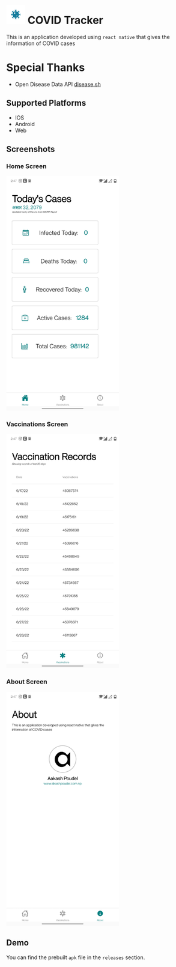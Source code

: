 
# <img src="assets/icon.png" width="50"> COVID Tracker 
This is an application developed using `react native` that gives the information of COVID cases
# Special Thanks 
- Open Disease Data API [disease.sh](https://disease.sh)
## Supported Platforms
- IOS
- Android
- Web
## Screenshots
 ### Home Screen
  <img src="assets/home.jpg" width="300"> 

### Vaccinations Screen
 <img src="assets/vaccinations.jpg" width="300"> 

### About Screen
 <img src="assets/about.jpg" width="300"> 
 
 ## Demo
 You can find the prebuilt `apk` file in the `releases` section.


